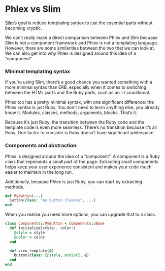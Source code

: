 # Phlex vs Slim

[Slim](https://slim-template.github.io)’s goal is reduce templating syntax to just the essential parts without becoming cryptic.

We can’t really make a direct comparison between Phlex and Slim becuase Slim is not a component framework and Phlex is not a templating language. However, there are some similarities between the two that we can look at. We can also get into why Phlex is designed around this idea of a “component”.

### Minimal templating syntax

If you’re using Slim, there’s a good chance you wanted something with a more minimal syntax than ERB, especially when it comes to switching between the HTML parts and the Ruby parts, such as an `if` conditional.

Phlex too has a pretty minimal syntax, with one significant difference: the Phlex syntax is just Ruby. You don’t need to learn anything else, you already know it. Modules, classes, methods, arguments, blocks. That’s it.

Because it’s just Ruby, the transition between the Ruby code and the template code is even more seamless. There’s no transition because it’s all Ruby. One factor to consider is Ruby doesn’t have significant whitespace.

### Components and abstraction

Phlex is designed around the idea of a “component”. A component is a Ruby class that represents a small part of the page. Extracting small components helps keep your user experience consistent and makes your code much easier to maintain in the long run.

Additionally, because Phlex is just Ruby, you can start by extracting methods.

```ruby
def MyButton(...)
  button(class: "my button classes", ...)
end
```

When you realise you need more options, you can upgrade that to a class.

```ruby
class Components::MyButton < Components::Base
  def initialize(style:, color:)
    @style = style
    @color = color
  end

  def view_template(&)
    button(class: [@style, @color], &)
  end
end
```
